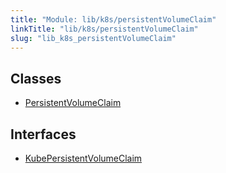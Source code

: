 ```yaml
---
title: "Module: lib/k8s/persistentVolumeClaim"
linkTitle: "lib/k8s/persistentVolumeClaim"
slug: "lib_k8s_persistentVolumeClaim"
---
```


## Classes

- [PersistentVolumeClaim](../classes/lib_k8s_persistentVolumeClaim.PersistentVolumeClaim.md)

## Interfaces

- [KubePersistentVolumeClaim](../interfaces/lib_k8s_persistentVolumeClaim.KubePersistentVolumeClaim.md)
